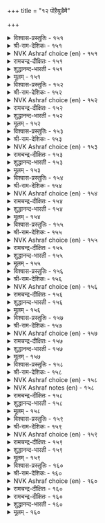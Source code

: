 +++
title = "१२ पॊऱैयुडैमै"

+++


<details><summary>विश्वास-प्रस्तुतिः - १५१</summary>

अगऴ्वारैत् ताङ्गुम् निलम्बोलत् तम्मै  
इगऴ्वार्प् पॊऱुत्तल् तलै।      १५१
</details>

<details><summary>श्री-राम-देशिकः - १५१</summary>

धारणात् खनकस्यापि धरण्या इव निःसमा ।  
स्वापराधिषु या क्षान्तिः स धर्मः परमो नृणाम् ॥ १५१॥
</details>

<details><summary>NVK Ashraf choice (en) - १५१</summary>

०१५१
To bear insults is best, like the earth
Which bears and maintains its diggers.
(P.S. Sundaram)
</details>

<details><summary>रामचन्द्र-दीक्षितः - १५१</summary>

151\. akaḻvārait tāṅkum nilam pōla, tammai  
ikaḻvārp poṟuttal talai.

151\. The earth sustains even those who dig into her. To bear with those who slander us is the crown of virtue.  
</details>

<details><summary>शुद्धानन्द-भारती - १५१</summary>

1\. அகழ்வாரைத் தாங்கும் நிலம்போலத் தம்மை  
இகழ்வார்ப் பொறுத்தல் தலை  
As earth bears up with diggers too  
To bear revilers is prime virtue.         151  
</details>

<details><summary>मूलम् - १५१</summary>

अगऴ्वारैत् ताङ्गुम् निलम्बोलत् तम्मै  
इगऴ्वार्प् पॊऱुत्तल् तलै।      १५१
</details>

<details><summary>विश्वास-प्रस्तुतिः - १५२</summary>

पॊऱुत्तल् इऱप्पिनै ऎण्ड्रुम् अदनै  
मऱत्तल् अदनिनुम् नण्ड्रु।      १५२
</details>

<details><summary>श्री-राम-देशिकः - १५२</summary>

अपकारः परकृतः सोढव्यः सर्वदा नरैः ।  
विस्मर्ता त्वपकारणां ततो भुवि महीयते ॥ १५२॥
</details>

<details><summary>NVK Ashraf choice (en) - १५२</summary>

०१५२
Forgive transgressions always,
Better still forget them.
(P.S. Sundaram)
</details>

<details><summary>रामचन्द्र-दीक्षितः - १५२</summary>

152\. poṟuttal, iṟappiṉai eṉṟum; ataṉai  
maṟattal ataṉiṉum naṉṟu.

152\. Put up always with one’s transgressions. Far greater than one’s forbearance is one’s oblivion of them.  
</details>

<details><summary>शुद्धानन्द-भारती - १५२</summary>

2\. பொறுத்தல் இறப்பினை என்றும் அதனை  
மறத்தல் அதனினும் நன்று  
Forgive insults is a good habit  
Better it is to forget it.         152  
</details>

<details><summary>मूलम् - १५२</summary>

पॊऱुत्तल् इऱप्पिनै ऎण्ड्रुम् अदनै  
मऱत्तल् अदनिनुम् नण्ड्रु।      १५२
</details>

<details><summary>विश्वास-प्रस्तुतिः - १५३</summary>

इन्नम्युळ् इन्मै विरुन्दॊराल् वन्मैयुळ्  
वन्मै मडवार्प् पॊऱै।      १५३
</details>

<details><summary>श्री-राम-देशिकः - १५३</summary>

दरिद्रेषु दरिद्रः स्यात् भ्रष्टस्त्वतिथिपूजनात् ।  
मूढनिन्दा सहिष्णुस्तु समर्थेषूत्तमो भवेत् ॥ १५३॥
</details>

<details><summary>NVK Ashraf choice (en) - १५३</summary>

०१५३
The want of wants is to be inhospitable,
The might of might to suffer fools.
(P.S. Sundaram)
</details>

<details><summary>रामचन्द्र-दीक्षितः - १५३</summary>

153\. iṉmaiyuḷ iṉmai viruntu orāl; vaṉmaiyuḷ  
vaṉmai maṭavārp poṟai.

153\. Poverty within poverty is denying hospitality to guests; grace within grace is bearing with the foolish.  
</details>

<details><summary>शुद्धानन्द-भारती - १५३</summary>

3\. இன்மையுள் இன்மை விருந்தொரால் வன்மையுள்  
வன்மை மடவார்ப் பொறை  
Neglect the guest is dearth of dearth  
To bear with fools is strength of strength.         153  
</details>

<details><summary>मूलम् - १५३</summary>

इन्नम्युळ् इन्मै विरुन्दॊराल् वन्मैयुळ्  
वन्मै मडवार्प् पॊऱै।      १५३
</details>

<details><summary>विश्वास-प्रस्तुतिः - १५४</summary>

निऱैयुडैमै नीङ्गामै वेण्डिन् पॊनऱ्युडैमै  
पोट्रि यॊऴुगप् पडुम्।      १५४
</details>

<details><summary>श्री-राम-देशिकः - १५४</summary>

आत्मनो गुणसम्पत्त्या विख्यातिं यश्चिकीर्षति ।  
तेन क्षमावता भाव्यमपराधिजनेष्वपि ॥ १५४॥
</details>

<details><summary>NVK Ashraf choice (en) - १५४</summary>

०१५४
If you desire that greatness should never leave,
Foster the conduct of forbearance.
(W.H. Drew and J. Lazarus), (Satguru Subramuniyaswami)
</details>

<details><summary>रामचन्द्र-दीक्षितः - १५४</summary>

154\. niṟai uṭaimai nīṅkāmai vēṇṭiṉ, poṟai uṭaimai  
pōṟṟi oḻukappaṭum.

154\. If one wishes to maintain character one’s conduct must be marked by patience.  
</details>

<details><summary>शुद्धानन्द-भारती - १५४</summary>

4\. நிறையுடமை நீங்காமை வேண்டின் பொறையுடைமை  
போற்றி ஒழுகப் படும்  
Practice of patient quality  
Retains intact integrity.         154  
</details>

<details><summary>मूलम् - १५४</summary>

निऱैयुडैमै नीङ्गामै वेण्डिन् पॊनऱ्युडैमै  
पोट्रि यॊऴुगप् पडुम्।      १५४
</details>

<details><summary>विश्वास-प्रस्तुतिः - १५५</summary>

ऒऱुत्तारै ऒण्ड्राग वैयारे वैप्पर्  
पॊऱुत्तारैप् पॊन्बोऱ्पॊदिन्दु।      १५५
</details>

<details><summary>श्री-राम-देशिकः - १५५</summary>

शत्रूणामपकर्तारं सन्तो न बहुकुर्वते ।  
अरिष्वपि क्षमावन्तं स्वर्णवत् हृदि कुर्वते ॥ १५५॥
</details>

<details><summary>NVK Ashraf choice (en) - १५५</summary>

०१५५
Avengers are despised as worthless,
Forbearers are prized as gold.
(P.S. Sundaram), (G.U. Pope)
</details>

<details><summary>रामचन्द्र-दीक्षितः - १५५</summary>

155\. oṟuttārai oṉṟāka vaiyārē; vaippar,  
poṟuttāraip poṉpōl potintu.

155\. The world takes no note of the avenger but it esteems the patient like gold.  
</details>

<details><summary>शुद्धानन्द-भारती - १५५</summary>

5\. ஒறுத்தாரை ஒன்றாக வையாரே வைப்பர்  
பொறுத்தாரைப் பொன்போற் பொதிந்து  
Vengeance is not in esteem held  
Patience is praised as hidden gold.         155  
</details>

<details><summary>मूलम् - १५५</summary>

ऒऱुत्तारै ऒण्ड्राग वैयारे वैप्पर्  
पॊऱुत्तारैप् पॊन्बोऱ्पॊदिन्दु।      १५५
</details>

<details><summary>विश्वास-प्रस्तुतिः - १५६</summary>

ऒऱुत्तार्क्कु ऒरुनाळै इन्बम् पॊऱुत्तार्क्कुप्  
पॊण्ड्रुन् दुणैयुम् पुगऴ्।      १५६
</details>

<details><summary>श्री-राम-देशिकः - १५६</summary>

विरोधिष्वपकर्तृणां तिष्ठेदेकदिनं सुखम् ।  
परद्रोहसहिष्णूनं यावज्जीवं भवद्यशः ॥ १५६॥
</details>

<details><summary>NVK Ashraf choice (en) - १५६</summary>

०१५६
Retaliation gives but a day's joy;
Forbearance brings glory for all time.
(C. Rajagopalachari)
</details>

<details><summary>रामचन्द्र-दीक्षितः - १५६</summary>

156\. oṟuttārkku oru nāḷai iṉpam; poṟuttārkkup  
poṉṟum tuṇaiyum pukaḻ.

156\. The delight of the avenger is for a day. The joy of the forbearing lasts till the end of the earth.  
</details>

<details><summary>शुद्धानन्द-भारती - १५६</summary>

6\. ஒறுத்தார்க்கு ஒருநாளை இன்பம் பொறுத்தார்க்குப்  
பொன்றுந் துணையும் புகழ்  
Revenge accords but one day's joy  
Patience carries its praise for aye.         156  
</details>

<details><summary>मूलम् - १५६</summary>

ऒऱुत्तार्क्कु ऒरुनाळै इन्बम् पॊऱुत्तार्क्कुप्  
पॊण्ड्रुन् दुणैयुम् पुगऴ्।      १५६
</details>

<details><summary>विश्वास-प्रस्तुतिः - १५७</summary>

तिऱनल्ल तऱ्पिऱर् सॆय्यिनुम् नोनॊन्दु  
अऱनल्ल सॆय्यामै नण्ड्रु।      १५७
</details>

<details><summary>श्री-राम-देशिकः - १५७</summary>

परैरनर्थात् विहितात् लब्ध्वापि मनसो व्यथाम् ।  
अधर्माचरणाञ्चित्त निरोधो हि प्रशस्यते ॥ १५७॥
</details>

<details><summary>NVK Ashraf choice (en) - १५७</summary>

०१५७
Though unjustly afflicted by others, pity them
And refrain from unrighteous response. *
(Satguru Subramuniyaswami)
</details>

<details><summary>रामचन्द्र-दीक्षितः - १५७</summary>

157\. tiṟaṉ alla taṉ-piṟar ceyyiṉum, nō nontu,  
aṟaṉ alla ceyyāmai naṉṟu.

157\. Resist not a wrong however grievous but forgive out of pity other’s transgressions.  
</details>

<details><summary>शुद्धानन्द-भारती - १५७</summary>

7\. திறனல்ல தற்பிறர் செய்யினும் நோநொந்து  
அறனல்ல செய்யாமை நன்று  
Though others cause you wanton pain  
Grieve not; from unjust harm refrain.         157  
</details>

<details><summary>मूलम् - १५७</summary>

तिऱनल्ल तऱ्पिऱर् सॆय्यिनुम् नोनॊन्दु  
अऱनल्ल सॆय्यामै नण्ड्रु।      १५७
</details>

<details><summary>विश्वास-प्रस्तुतिः - १५८</summary>

मिगुदियान् मिक्कवै सॆय्दारैत् तान्दम्  
तगुदियान् वॆण्ड्रु विडल्।      १५८
</details>

<details><summary>श्री-राम-देशिकः - १५८</summary>

कुर्वतामात्मनो द्रोहं मनोऽहङ्कार करणात् ।  
अकृत्वैव प्रतीकारं जेतव्याः क्षमयैव ते ॥ १५८॥
</details>

<details><summary>NVK Ashraf choice (en) - १५८</summary>

०१५८
Let a man conquer by his forbearance
Those who wrong him with arrogance. *
(Satguru Subramuniyaswami)
</details>

<details><summary>NVK Ashraf notes (en) - १५८</summary>

१५८: Alternate translation but not close to original: "Conquer with forbearance the excess of insolence" - (P.S. Sundaram)
</details>

<details><summary>रामचन्द्र-दीक्षितः - १५८</summary>

158\. mikutiyāṉ mikkavai ceytārait tām tam  
takutiyāṉ veṉṟuviṭal!.

158\. Conquer with forbearance one who has done you harm in one’s insolent pride.  
</details>

<details><summary>शुद्धानन्द-भारती - १५८</summary>

8\. மிகுதியான் மிக்கவை செய்தாரைத் தாந்தம்  
தகுதியான் வென்று விடல்  
By noble forbearance vanquish  
The proud that have caused you anguish.         158  
</details>

<details><summary>मूलम् - १५८</summary>

मिगुदियान् मिक्कवै सॆय्दारैत् तान्दम्  
तगुदियान् वॆण्ड्रु विडल्।      १५८
</details>

<details><summary>विश्वास-प्रस्तुतिः - १५९</summary>

तुऱन्दारिन् तूय्मै उडैयर् इऱन्दार्वाय्  
इन्नाच्चॊल् नोऱ्किऱ्पवर्।      १५९
</details>

<details><summary>श्री-राम-देशिकः - १५९</summary>

मर्यादां समतिक्रम्य निन्दकान् कठिनोक्तिभिः ।  
क्षमया ये सहन्तेऽत्र शुद्धास्ते मुनिभिः समाः ॥ १५९॥
</details>

<details><summary>NVK Ashraf choice (en) - १५९</summary>

०१५९
More pure than ascetics are they
Who bear the insult of transgressors. *
( Shuddhananda Bharatiar)
</details>

<details><summary>रामचन्द्र-दीक्षितः - १५९</summary>

159\. tuṟantāriṉ tūymai uṭaiyar-iṟantārvāy  
iṉṉāc col nōṟkiṟpavar.

159\. Greater than an ascetic is one who endures the insolent words of the transgressor.  
</details>

<details><summary>शुद्धानन्द-भारती - १५९</summary>

9\. துறந்தாரின் தூய்மை உடையர் இறந்தார்வாய்  
இன்னாச்சொல் நோற்கிற் பவர்  
More than ascetics they are pure  
Who bitter tongues meekly endure.         159  
</details>

<details><summary>मूलम् - १५९</summary>

तुऱन्दारिन् तूय्मै उडैयर् इऱन्दार्वाय्  
इन्नाच्चॊल् नोऱ्किऱ्पवर्।      १५९
</details>

<details><summary>विश्वास-प्रस्तुतिः - १६०</summary>

उण्णादु नोऱ्पार् पॆरियर् पिऱर्सॊल्लुम्  
इन्नाच्चॊल् नोऱ्पारिन् पिन्।      १६०
</details>

<details><summary>श्री-राम-देशिकः - १६०</summary>

महानेव स मन्तव्यः विनाऽन्नं यस्तपस्यति ।  
परनिन्दासहिष्णुस्तु ततोऽपि स्यान्महत्तरः ॥ १६०॥
</details>

<details><summary>NVK Ashraf choice (en) - १६०</summary>

०१६०
Fasting and penance of the great
Come next only to bearing insults of others.
(P.S. Sundaram), (N.V.K. Ashraf)
</details>

<details><summary>रामचन्द्र-दीक्षितः - १६०</summary>

160\. uṇṇātu nōṟpār periyar-piṟar collum  
iṉṉāc col nōṟpāriṉ piṉ.

160\. Great are those who fast and do penance but greater than they are those who put up with insults.
</details>

<details><summary>रामचन्द्र-दीक्षितः - १६०</summary>

160\. uṇṇātu nōṟpār periyar-piṟar collum  
iṉṉāc col nōṟpāriṉ piṉ.

160\. Great are those who fast and do penance but greater than they are those who put up with insults.

</details>

<details><summary>शुद्धानन्द-भारती - १६०</summary>

10\. உண்ணாது நோற்பார் பெரியர் பிறர்சொல்லும்  
இன்னாச்சொல் நோற்பாரின் பின்  
Who fast are great to do penance  
Greater are they who bear offence.         160  
</details>

<details><summary>मूलम् - १६०</summary>

उण्णादु नोऱ्पार् पॆरियर् पिऱर्सॊल्लुम्  
इन्नाच्चॊल् नोऱ्पारिन् पिन्।      १६०
</details>
